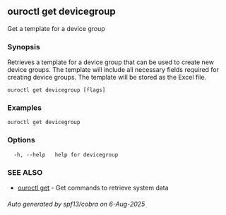 ## ouroctl get devicegroup

Get a template for a device group

### Synopsis

Retrieves a template for a device group that can be used to create new device groups.
The template will include all necessary fields required for creating device groups.
The template will be stored as the Excel file.

```
ouroctl get devicegroup [flags]
```

### Examples

```
ouroctl get devicegroup
```

### Options

```
  -h, --help   help for devicegroup
```

### SEE ALSO

* [ouroctl get](ouroctl_get.md)	 - Get commands to retrieve system data

###### Auto generated by spf13/cobra on 6-Aug-2025
